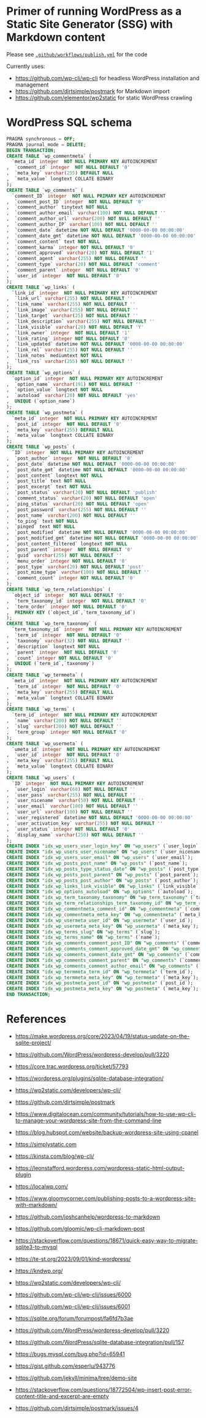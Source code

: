 # Primer of running WordPress as a Static Site Generator (SSG) with Markdown content
Please see [`.github/workflows/publish.yml`](.github/workflows/publish.yml) for the code

Currently uses:
- https://github.com/wp-cli/wp-cli for headless WordPress installation and management
- https://github.com/dirtsimple/postmark for Markdown import
- https://github.com/elementor/wp2static for static WordPress crawling

# WordPress SQL schema
```sql
PRAGMA synchronous = OFF;
PRAGMA journal_mode = DELETE;
BEGIN TRANSACTION;
CREATE TABLE `wp_commentmeta` (
  `meta_id` integer  NOT NULL PRIMARY KEY AUTOINCREMENT
,  `comment_id` integer  NOT NULL DEFAULT '0'
,  `meta_key` varchar(255) DEFAULT NULL
,  `meta_value` longtext COLLATE BINARY
);
CREATE TABLE `wp_comments` (
  `comment_ID` integer  NOT NULL PRIMARY KEY AUTOINCREMENT
,  `comment_post_ID` integer  NOT NULL DEFAULT '0'
,  `comment_author` tinytext NOT NULL
,  `comment_author_email` varchar(100) NOT NULL DEFAULT ''
,  `comment_author_url` varchar(200) NOT NULL DEFAULT ''
,  `comment_author_IP` varchar(100) NOT NULL DEFAULT ''
,  `comment_date` datetime NOT NULL DEFAULT '0000-00-00 00:00:00'
,  `comment_date_gmt` datetime NOT NULL DEFAULT '0000-00-00 00:00:00'
,  `comment_content` text NOT NULL
,  `comment_karma` integer NOT NULL DEFAULT '0'
,  `comment_approved` varchar(20) NOT NULL DEFAULT '1'
,  `comment_agent` varchar(255) NOT NULL DEFAULT ''
,  `comment_type` varchar(20) NOT NULL DEFAULT 'comment'
,  `comment_parent` integer  NOT NULL DEFAULT '0'
,  `user_id` integer  NOT NULL DEFAULT '0'
);
CREATE TABLE `wp_links` (
  `link_id` integer  NOT NULL PRIMARY KEY AUTOINCREMENT
,  `link_url` varchar(255) NOT NULL DEFAULT ''
,  `link_name` varchar(255) NOT NULL DEFAULT ''
,  `link_image` varchar(255) NOT NULL DEFAULT ''
,  `link_target` varchar(25) NOT NULL DEFAULT ''
,  `link_description` varchar(255) NOT NULL DEFAULT ''
,  `link_visible` varchar(20) NOT NULL DEFAULT 'Y'
,  `link_owner` integer  NOT NULL DEFAULT '1'
,  `link_rating` integer NOT NULL DEFAULT '0'
,  `link_updated` datetime NOT NULL DEFAULT '0000-00-00 00:00:00'
,  `link_rel` varchar(255) NOT NULL DEFAULT ''
,  `link_notes` mediumtext NOT NULL
,  `link_rss` varchar(255) NOT NULL DEFAULT ''
);
CREATE TABLE `wp_options` (
  `option_id` integer  NOT NULL PRIMARY KEY AUTOINCREMENT
,  `option_name` varchar(191) NOT NULL DEFAULT ''
,  `option_value` longtext NOT NULL
,  `autoload` varchar(20) NOT NULL DEFAULT 'yes'
,  UNIQUE (`option_name`)
);
CREATE TABLE `wp_postmeta` (
  `meta_id` integer  NOT NULL PRIMARY KEY AUTOINCREMENT
,  `post_id` integer  NOT NULL DEFAULT '0'
,  `meta_key` varchar(255) DEFAULT NULL
,  `meta_value` longtext COLLATE BINARY
);
CREATE TABLE `wp_posts` (
  `ID` integer  NOT NULL PRIMARY KEY AUTOINCREMENT
,  `post_author` integer  NOT NULL DEFAULT '0'
,  `post_date` datetime NOT NULL DEFAULT '0000-00-00 00:00:00'
,  `post_date_gmt` datetime NOT NULL DEFAULT '0000-00-00 00:00:00'
,  `post_content` longtext NOT NULL
,  `post_title` text NOT NULL
,  `post_excerpt` text NOT NULL
,  `post_status` varchar(20) NOT NULL DEFAULT 'publish'
,  `comment_status` varchar(20) NOT NULL DEFAULT 'open'
,  `ping_status` varchar(20) NOT NULL DEFAULT 'open'
,  `post_password` varchar(255) NOT NULL DEFAULT ''
,  `post_name` varchar(200) NOT NULL DEFAULT ''
,  `to_ping` text NOT NULL
,  `pinged` text NOT NULL
,  `post_modified` datetime NOT NULL DEFAULT '0000-00-00 00:00:00'
,  `post_modified_gmt` datetime NOT NULL DEFAULT '0000-00-00 00:00:00'
,  `post_content_filtered` longtext NOT NULL
,  `post_parent` integer  NOT NULL DEFAULT '0'
,  `guid` varchar(255) NOT NULL DEFAULT ''
,  `menu_order` integer NOT NULL DEFAULT '0'
,  `post_type` varchar(20) NOT NULL DEFAULT 'post'
,  `post_mime_type` varchar(100) NOT NULL DEFAULT ''
,  `comment_count` integer NOT NULL DEFAULT '0'
);
CREATE TABLE `wp_term_relationships` (
  `object_id` integer  NOT NULL DEFAULT '0'
,  `term_taxonomy_id` integer  NOT NULL DEFAULT '0'
,  `term_order` integer NOT NULL DEFAULT '0'
,  PRIMARY KEY (`object_id`,`term_taxonomy_id`)
);
CREATE TABLE `wp_term_taxonomy` (
  `term_taxonomy_id` integer  NOT NULL PRIMARY KEY AUTOINCREMENT
,  `term_id` integer  NOT NULL DEFAULT '0'
,  `taxonomy` varchar(32) NOT NULL DEFAULT ''
,  `description` longtext NOT NULL
,  `parent` integer  NOT NULL DEFAULT '0'
,  `count` integer NOT NULL DEFAULT '0'
,  UNIQUE (`term_id`,`taxonomy`)
);
CREATE TABLE `wp_termmeta` (
  `meta_id` integer  NOT NULL PRIMARY KEY AUTOINCREMENT
,  `term_id` integer  NOT NULL DEFAULT '0'
,  `meta_key` varchar(255) DEFAULT NULL
,  `meta_value` longtext COLLATE BINARY
);
CREATE TABLE `wp_terms` (
  `term_id` integer  NOT NULL PRIMARY KEY AUTOINCREMENT
,  `name` varchar(200) NOT NULL DEFAULT ''
,  `slug` varchar(200) NOT NULL DEFAULT ''
,  `term_group` integer NOT NULL DEFAULT '0'
);
CREATE TABLE `wp_usermeta` (
  `umeta_id` integer  NOT NULL PRIMARY KEY AUTOINCREMENT
,  `user_id` integer  NOT NULL DEFAULT '0'
,  `meta_key` varchar(255) DEFAULT NULL
,  `meta_value` longtext COLLATE BINARY
);
CREATE TABLE `wp_users` (
  `ID` integer  NOT NULL PRIMARY KEY AUTOINCREMENT
,  `user_login` varchar(60) NOT NULL DEFAULT ''
,  `user_pass` varchar(255) NOT NULL DEFAULT ''
,  `user_nicename` varchar(50) NOT NULL DEFAULT ''
,  `user_email` varchar(100) NOT NULL DEFAULT ''
,  `user_url` varchar(100) NOT NULL DEFAULT ''
,  `user_registered` datetime NOT NULL DEFAULT '0000-00-00 00:00:00'
,  `user_activation_key` varchar(255) NOT NULL DEFAULT ''
,  `user_status` integer NOT NULL DEFAULT '0'
,  `display_name` varchar(250) NOT NULL DEFAULT ''
);
CREATE INDEX "idx_wp_users_user_login_key" ON "wp_users" (`user_login`);
CREATE INDEX "idx_wp_users_user_nicename" ON "wp_users" (`user_nicename`);
CREATE INDEX "idx_wp_users_user_email" ON "wp_users" (`user_email`);
CREATE INDEX "idx_wp_posts_post_name" ON "wp_posts" (`post_name`);
CREATE INDEX "idx_wp_posts_type_status_date" ON "wp_posts" (`post_type`,`post_status`,`post_date`,`ID`);
CREATE INDEX "idx_wp_posts_post_parent" ON "wp_posts" (`post_parent`);
CREATE INDEX "idx_wp_posts_post_author" ON "wp_posts" (`post_author`);
CREATE INDEX "idx_wp_links_link_visible" ON "wp_links" (`link_visible`);
CREATE INDEX "idx_wp_options_autoload" ON "wp_options" (`autoload`);
CREATE INDEX "idx_wp_term_taxonomy_taxonomy" ON "wp_term_taxonomy" (`taxonomy`);
CREATE INDEX "idx_wp_term_relationships_term_taxonomy_id" ON "wp_term_relationships" (`term_taxonomy_id`);
CREATE INDEX "idx_wp_commentmeta_comment_id" ON "wp_commentmeta" (`comment_id`);
CREATE INDEX "idx_wp_commentmeta_meta_key" ON "wp_commentmeta" (`meta_key`);
CREATE INDEX "idx_wp_usermeta_user_id" ON "wp_usermeta" (`user_id`);
CREATE INDEX "idx_wp_usermeta_meta_key" ON "wp_usermeta" (`meta_key`);
CREATE INDEX "idx_wp_terms_slug" ON "wp_terms" (`slug`);
CREATE INDEX "idx_wp_terms_name" ON "wp_terms" (`name`);
CREATE INDEX "idx_wp_comments_comment_post_ID" ON "wp_comments" (`comment_post_ID`);
CREATE INDEX "idx_wp_comments_comment_approved_date_gmt" ON "wp_comments" (`comment_approved`,`comment_date_gmt`);
CREATE INDEX "idx_wp_comments_comment_date_gmt" ON "wp_comments" (`comment_date_gmt`);
CREATE INDEX "idx_wp_comments_comment_parent" ON "wp_comments" (`comment_parent`);
CREATE INDEX "idx_wp_comments_comment_author_email" ON "wp_comments" (`comment_author_email`);
CREATE INDEX "idx_wp_termmeta_term_id" ON "wp_termmeta" (`term_id`);
CREATE INDEX "idx_wp_termmeta_meta_key" ON "wp_termmeta" (`meta_key`);
CREATE INDEX "idx_wp_postmeta_post_id" ON "wp_postmeta" (`post_id`);
CREATE INDEX "idx_wp_postmeta_meta_key" ON "wp_postmeta" (`meta_key`);
END TRANSACTION;
```

# References
- https://make.wordpress.org/core/2023/04/19/status-update-on-the-sqlite-project/
- https://github.com/WordPress/wordpress-develop/pull/3220
- https://core.trac.wordpress.org/ticket/57793
- https://wordpress.org/plugins/sqlite-database-integration/
- https://wp2static.com/developers/wp-cli/
- https://github.com/dirtsimple/postmark
- https://www.digitalocean.com/community/tutorials/how-to-use-wp-cli-to-manage-your-wordpress-site-from-the-command-line
- https://blog.hubspot.com/website/backup-wordpress-site-using-cpanel
- https://simplystatic.com
- https://kinsta.com/blog/wp-cli/
- https://leonstafford.wordpress.com/wordpress-static-html-output-plugin
- https://localwp.com/
- https://www.gloomycorner.com/publishing-posts-to-a-wordpress-site-with-markdown/
- https://github.com/joshcanhelp/wordpress-to-markdown
- https://github.com/gloomic/wp-cli-markdown-post
- https://stackoverflow.com/questions/18671/quick-easy-way-to-migrate-sqlite3-to-mysql
- https://te-st.org/2023/09/01/kind-wordpress/
- https://kndwp.org/
- https://wp2static.com/developers/wp-cli/

- https://github.com/wp-cli/wp-cli/issues/6000
- https://github.com/wp-cli/wp-cli/issues/6001
- https://sqlite.org/forum/forumpost/fa6fd7b3ae
- https://github.com/WordPress/wordpress-develop/pull/3220
- https://github.com/WordPress/sqlite-database-integration/pull/157
- https://bugs.mysql.com/bug.php?id=65941
- https://gist.github.com/esperlu/943776

- https://github.com/jekyll/minima/tree/demo-site
- https://stackoverflow.com/questions/18772504/wp-insert-post-error-content-title-and-excerpt-are-empty
- https://github.com/dirtsimple/postmark/issues/4
